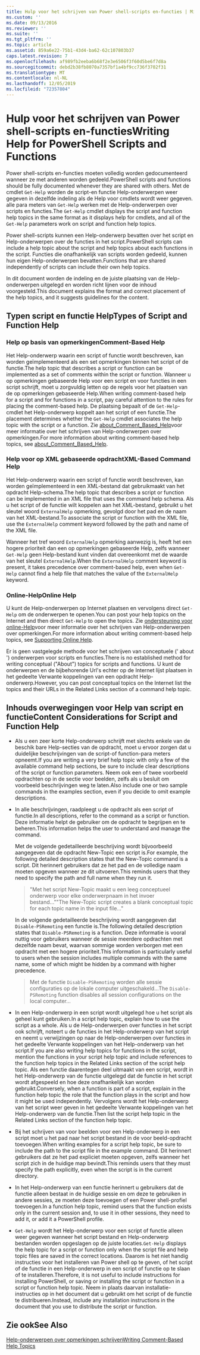 ```yaml
---
title: Hulp voor het schrijven van Power shell-scripts en-functies | Microsoft Docs
ms.custom: ''
ms.date: 09/13/2016
ms.reviewer: ''
ms.suite: ''
ms.tgt_pltfrm: ''
ms.topic: article
ms.assetid: 859a6e22-75b1-43d4-ba62-62c107803b37
caps.latest.revision: 7
ms.openlocfilehash: af989fb2eeba6b68f2e3e6506f3f60d5be6f7d8a
ms.sourcegitcommit: debd2b38fb8070a7357bf1a4bf9cc736f3702f31
ms.translationtype: MT
ms.contentlocale: nl-NL
ms.lasthandoff: 12/05/2019
ms.locfileid: "72357804"
---
```

# <a name="writing-help-for-powershell-scripts-and-functions"></a><span data-ttu-id="64562-102">Hulp voor het schrijven van Power shell-scripts en-functies</span><span class="sxs-lookup"><span data-stu-id="64562-102">Writing Help for PowerShell Scripts and Functions</span></span>

<span data-ttu-id="64562-103">Power shell-scripts en-functies moeten volledig worden gedocumenteerd wanneer ze met anderen worden gedeeld.</span><span class="sxs-lookup"><span data-stu-id="64562-103">PowerShell scripts and functions should be fully documented whenever they are shared with others.</span></span>
<span data-ttu-id="64562-104">Met de cmdlet `Get-Help` worden de script-en functie Help-onderwerpen weer gegeven in dezelfde indeling als de Help voor cmdlets wordt weer gegeven. alle para meters van `Get-Help` werken met de Help-onderwerpen over scripts en functies.</span><span class="sxs-lookup"><span data-stu-id="64562-104">The `Get-Help` cmdlet displays the script and function help topics in the same format as it displays help for cmdlets, and all of the `Get-Help` parameters work on script and function help topics.</span></span>

<span data-ttu-id="64562-105">Power shell-scripts kunnen een Help-onderwerp bevatten over het script en Help-onderwerpen over de functies in het script.</span><span class="sxs-lookup"><span data-stu-id="64562-105">PowerShell scripts can include a help topic about the script and help topics about each functions in the script.</span></span>
<span data-ttu-id="64562-106">Functies die onafhankelijk van scripts worden gedeeld, kunnen hun eigen Help-onderwerpen bevatten.</span><span class="sxs-lookup"><span data-stu-id="64562-106">Functions that are shared independently of scripts can include their own help topics.</span></span>

<span data-ttu-id="64562-107">In dit document worden de indeling en de juiste plaatsing van de Help-onderwerpen uitgelegd en worden richt lijnen voor de inhoud voorgesteld.</span><span class="sxs-lookup"><span data-stu-id="64562-107">This document explains the format and correct placement of the help topics, and it suggests guidelines for the content.</span></span>

## <a name="types-of-script-and-function-help"></a><span data-ttu-id="64562-108">Typen script en functie Help</span><span class="sxs-lookup"><span data-stu-id="64562-108">Types of Script and Function Help</span></span>

### <a name="comment-based-help"></a><span data-ttu-id="64562-109">Help op basis van opmerkingen</span><span class="sxs-lookup"><span data-stu-id="64562-109">Comment-Based Help</span></span>
<span data-ttu-id="64562-110">Het Help-onderwerp waarin een script of functie wordt beschreven, kan worden geïmplementeerd als een set opmerkingen binnen het script of de functie.</span><span class="sxs-lookup"><span data-stu-id="64562-110">The help topic that describes a script or function can be implemented as a set of comments within the script or function.</span></span>
<span data-ttu-id="64562-111">Wanneer u op opmerkingen gebaseerde Help voor een script en voor functies in een script schrijft, moet u zorgvuldig letten op de regels voor het plaatsen van de op opmerkingen gebaseerde Help.</span><span class="sxs-lookup"><span data-stu-id="64562-111">When writing comment-based help for a script and for functions in a script, pay careful attention to the rules for placing the comment-based help.</span></span>
<span data-ttu-id="64562-112">De plaatsing bepaalt of de `Get-Help`-cmdlet het Help-onderwerp koppelt aan het script of een functie.</span><span class="sxs-lookup"><span data-stu-id="64562-112">The placement determines whether the `Get-Help` cmdlet associates the help topic with the script or a function.</span></span>
<span data-ttu-id="64562-113">Zie [about_Comment_Based_Help](/powershell/module/microsoft.powershell.core/about/about_comment_based_help)voor meer informatie over het schrijven van Help-onderwerpen over opmerkingen.</span><span class="sxs-lookup"><span data-stu-id="64562-113">For more information about writing comment-based help topics, see [about_Comment_Based_Help](/powershell/module/microsoft.powershell.core/about/about_comment_based_help).</span></span>

### <a name="xml-based-command-help"></a><span data-ttu-id="64562-114">Help voor op XML gebaseerde opdracht</span><span class="sxs-lookup"><span data-stu-id="64562-114">XML-Based Command Help</span></span>
<span data-ttu-id="64562-115">Het Help-onderwerp waarin een script of functie wordt beschreven, kan worden geïmplementeerd in een XML-bestand dat gebruikmaakt van het opdracht Help-schema.</span><span class="sxs-lookup"><span data-stu-id="64562-115">The help topic that describes a script or function can be implemented in an XML file that uses the command help schema.</span></span>
<span data-ttu-id="64562-116">Als u het script of de functie wilt koppelen aan het XML-bestand, gebruikt u het sleutel woord `ExternalHelp` opmerking, gevolgd door het pad en de naam van het XML-bestand.</span><span class="sxs-lookup"><span data-stu-id="64562-116">To associate the script or function with the XML file, use the `ExternalHelp` comment keyword followed by the path and name of the XML file.</span></span>

<span data-ttu-id="64562-117">Wanneer het tref woord `ExternalHelp` opmerking aanwezig is, heeft het een hogere prioriteit dan een op opmerkingen gebaseerde Help, zelfs wanneer `Get-Help` geen Help-bestand kunt vinden dat overeenkomt met de waarde van het sleutel `ExternalHelp`.</span><span class="sxs-lookup"><span data-stu-id="64562-117">When the `ExternalHelp` comment keyword is present, it takes precedence over comment-based help, even when `Get-Help` cannot find a help file that matches the value of the `ExternalHelp` keyword.</span></span>

### <a name="online-help"></a><span data-ttu-id="64562-118">Online-Help</span><span class="sxs-lookup"><span data-stu-id="64562-118">Online Help</span></span>
<span data-ttu-id="64562-119">U kunt de Help-onderwerpen op Internet plaatsen en vervolgens direct `Get-Help` om de onderwerpen te openen.</span><span class="sxs-lookup"><span data-stu-id="64562-119">You can post your help topics on the Internet and then direct `Get-Help` to open the topics.</span></span>
<span data-ttu-id="64562-120">Zie [ondersteuning voor online-Help](../module/supporting-online-help.md)voor meer informatie over het schrijven van Help-onderwerpen over opmerkingen.</span><span class="sxs-lookup"><span data-stu-id="64562-120">For more information about writing comment-based help topics, see [Supporting Online Help](../module/supporting-online-help.md).</span></span>

<span data-ttu-id="64562-121">Er is geen vastgelegde methode voor het schrijven van conceptuele (' about ') onderwerpen voor scripts en functies.</span><span class="sxs-lookup"><span data-stu-id="64562-121">There is no established method for writing conceptual ("About") topics for scripts and functions.</span></span>
<span data-ttu-id="64562-122">U kunt de onderwerpen en de bijbehorende Url's echter op de Internet lijst plaatsen in het gedeelte Verwante koppelingen van een opdracht Help-onderwerp.</span><span class="sxs-lookup"><span data-stu-id="64562-122">However, you can post conceptual topics on the Internet list the topics and their URLs in the Related Links section of a command help topic.</span></span>

## <a name="content-considerations-for-script-and-function-help"></a><span data-ttu-id="64562-123">Inhouds overwegingen voor Help van script en functie</span><span class="sxs-lookup"><span data-stu-id="64562-123">Content Considerations for Script and Function Help</span></span>

- <span data-ttu-id="64562-124">Als u een zeer korte Help-onderwerp schrijft met slechts enkele van de beschik bare Help-secties van de opdracht, moet u ervoor zorgen dat u duidelijke beschrijvingen van de script-of function-para meters opneemt.</span><span class="sxs-lookup"><span data-stu-id="64562-124">If you are writing a very brief help topic with only a few of the available command help sections, be sure to include clear descriptions of the script or function parameters.</span></span> <span data-ttu-id="64562-125">Neem ook een of twee voorbeeld opdrachten op in de sectie voor beelden, zelfs als u besluit om voorbeeld beschrijvingen weg te laten.</span><span class="sxs-lookup"><span data-stu-id="64562-125">Also include one or two sample commands in the examples section, even if you decide to omit example descriptions.</span></span>

- <span data-ttu-id="64562-126">In alle beschrijvingen, raadpleegt u de opdracht als een script of functie.</span><span class="sxs-lookup"><span data-stu-id="64562-126">In all descriptions, refer to the command as a script or function.</span></span> <span data-ttu-id="64562-127">Deze informatie helpt de gebruiker om de opdracht te begrijpen en te beheren.</span><span class="sxs-lookup"><span data-stu-id="64562-127">This information helps the user to understand and manage the command.</span></span>

  <span data-ttu-id="64562-128">Met de volgende gedetailleerde beschrijving wordt bijvoorbeeld aangegeven dat de opdracht New-Topic een script is.</span><span class="sxs-lookup"><span data-stu-id="64562-128">For example, the following detailed description states that the New-Topic command is a script.</span></span> <span data-ttu-id="64562-129">Dit herinnert gebruikers dat ze het pad en de volledige naam moeten opgeven wanneer ze dit uitvoeren.</span><span class="sxs-lookup"><span data-stu-id="64562-129">This reminds users that they need to specify the path and full name when they run it.</span></span>

  > <span data-ttu-id="64562-130">"Met het script New-Topic maakt u een leeg conceptueel onderwerp voor elke onderwerpnaam in het invoer bestand..."</span><span class="sxs-lookup"><span data-stu-id="64562-130">"The New-Topic script creates a blank conceptual topic for each topic name in the input file..."</span></span>

  <span data-ttu-id="64562-131">In de volgende gedetailleerde beschrijving wordt aangegeven dat `Disable-PSRemoting` een functie is.</span><span class="sxs-lookup"><span data-stu-id="64562-131">The following detailed description states that `Disable-PSRemoting` is a function.</span></span> <span data-ttu-id="64562-132">Deze informatie is vooral nuttig voor gebruikers wanneer de sessie meerdere opdrachten met dezelfde naam bevat, waarvan sommige worden verborgen met een opdracht met een hogere prioriteit.</span><span class="sxs-lookup"><span data-stu-id="64562-132">This information is particularly useful to users when the session includes multiple commands with the same name, some of which might be hidden by a command with higher precedence.</span></span>

  > <span data-ttu-id="64562-133">Met de functie `Disable-PSRemoting` worden alle sessie configuraties op de lokale computer uitgeschakeld...</span><span class="sxs-lookup"><span data-stu-id="64562-133">The `Disable-PSRemoting` function disables all session configurations on the local computer...</span></span>

- <span data-ttu-id="64562-134">In een Help-onderwerp in een script wordt uitgelegd hoe u het script als geheel kunt gebruiken.</span><span class="sxs-lookup"><span data-stu-id="64562-134">In a script help topic, explain how to use the script as a whole.</span></span> <span data-ttu-id="64562-135">Als u de Help-onderwerpen over functies in het script ook schrijft, noteert u de functies in het Help-onderwerp van het script en neemt u verwijzingen op naar de Help-onderwerpen over functies in het gedeelte Verwante koppelingen van het Help-onderwerp van het script.</span><span class="sxs-lookup"><span data-stu-id="64562-135">If you are also writing help topics for functions in the script, mention the functions in your script help topic and include references to the function help topics in the Related Links section of the script help topic.</span></span> <span data-ttu-id="64562-136">Als een functie daarentegen deel uitmaakt van een script, wordt in het Help-onderwerp van de functie uitgelegd dat de functie in het script wordt afgespeeld en hoe deze onafhankelijk kan worden gebruikt.</span><span class="sxs-lookup"><span data-stu-id="64562-136">Conversely, when a function is part of a script, explain in the function help topic the role that the function plays in the script and how it might be used independently.</span></span> <span data-ttu-id="64562-137">Vervolgens wordt het Help-onderwerp van het script weer geven in het gedeelte Verwante koppelingen van het Help-onderwerp van de functie.</span><span class="sxs-lookup"><span data-stu-id="64562-137">Then list the script help topic in the Related Links section of the function help topic.</span></span>

- <span data-ttu-id="64562-138">Bij het schrijven van voor beelden voor een Help-onderwerp in een script moet u het pad naar het script bestand in de voor beeld-opdracht toevoegen.</span><span class="sxs-lookup"><span data-stu-id="64562-138">When writing examples for a script help topic, be sure to include the path to the script file in the example command.</span></span> <span data-ttu-id="64562-139">Dit herinnert gebruikers dat ze het pad expliciet moeten opgeven, zelfs wanneer het script zich in de huidige map bevindt.</span><span class="sxs-lookup"><span data-stu-id="64562-139">This reminds users that they must specify the path explicitly, even when the script is in the current directory.</span></span>

- <span data-ttu-id="64562-140">In het Help-onderwerp van een functie herinnert u gebruikers dat de functie alleen bestaat in de huidige sessie en om deze te gebruiken in andere sessies, ze moeten deze toevoegen of een Power shell-profiel toevoegen.</span><span class="sxs-lookup"><span data-stu-id="64562-140">In a function help topic, remind users that the function exists only in the current session and, to use it in other sessions, they need to add it, or add it a PowerShell profile.</span></span>

- <span data-ttu-id="64562-141">`Get-Help` wordt het Help-onderwerp voor een script of functie alleen weer gegeven wanneer het script bestand en Help-onderwerp bestanden worden opgeslagen op de juiste locaties.</span><span class="sxs-lookup"><span data-stu-id="64562-141">`Get-Help` displays the help topic for a script or function only when the script file and help topic files are saved in the correct locations.</span></span> <span data-ttu-id="64562-142">Daarom is het niet handig instructies voor het installeren van Power shell op te geven, of het script of de functie in een Help-onderwerp in een script of functie op te slaan of te installeren.</span><span class="sxs-lookup"><span data-stu-id="64562-142">Therefore, it is not useful to include instructions for installing PowerShell, or saving or installing the script or function in a script or function help topic.</span></span> <span data-ttu-id="64562-143">Neem in plaats daarvan installatie-instructies op in het document dat u gebruikt om het script of de functie te distribueren.</span><span class="sxs-lookup"><span data-stu-id="64562-143">Instead, include any installation instructions in the document that you use to distribute the script or function.</span></span>

## <a name="see-also"></a><span data-ttu-id="64562-144">Zie ook</span><span class="sxs-lookup"><span data-stu-id="64562-144">See Also</span></span>

[<span data-ttu-id="64562-145">Help-onderwerpen over opmerkingen schrijven</span><span class="sxs-lookup"><span data-stu-id="64562-145">Writing Comment-Based Help Topics</span></span>](./writing-comment-based-help-topics.md)
